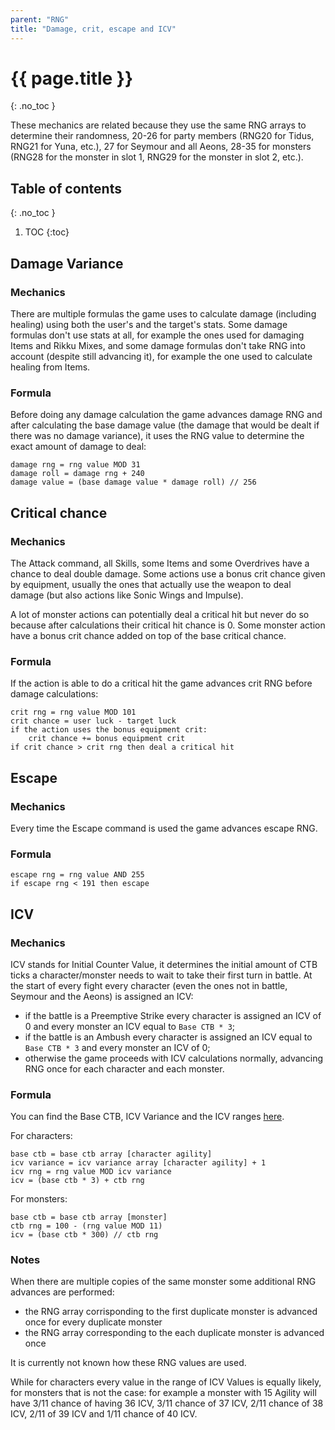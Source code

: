 ```yaml
---
parent: "RNG"
title: "Damage, crit, escape and ICV"
---
```

# {{ page.title }}
{: .no_toc }

These mechanics are related because they use the same RNG arrays to determine their randomness, 20-26 for party members (RNG20 for Tidus, RNG21 for Yuna, etc.), 27 for Seymour and all Aeons, 28-35 for monsters (RNG28 for the monster in slot 1, RNG29 for the monster in slot 2, etc.).

## Table of contents
{: .no_toc }

1. TOC
{:toc}

## Damage Variance

### Mechanics
There are multiple formulas the game uses to calculate damage (including healing) using both the user's and the target's stats. Some damage formulas don't use stats at all, for example the ones used for damaging Items and Rikku Mixes, and some damage formulas don't take RNG into account (despite still advancing it), for example the one used to calculate healing from Items.

### Formula
Before doing any damage calculation the game advances damage RNG and after calculating the base damage value (the damage that would be dealt if there was no damage variance), it uses the RNG value to determine the exact amount of damage to deal:
```
damage rng = rng value MOD 31
damage roll = damage rng + 240
damage value = (base damage value * damage roll) // 256
```

## Critical chance

### Mechanics
The Attack command, all Skills, some Items and some Overdrives have a chance to deal double damage. Some actions use a bonus crit chance given by equipment, usually the ones that actually use the weapon to deal damage (but also actions like Sonic Wings and Impulse).

A lot of monster actions can potentially deal a critical hit but never do so because after calculations their critical hit chance is 0. Some monster action have a bonus crit chance added on top of the base critical chance.

### Formula
If the action is able to do a critical hit the game advances crit RNG before damage calculations:
```
crit rng = rng value MOD 101
crit chance = user luck - target luck
if the action uses the bonus equipment crit:
    crit chance += bonus equipment crit
if crit chance > crit rng then deal a critical hit
```

## Escape

### Mechanics
Every time the Escape command is used the game advances escape RNG.

### Formula
```
escape rng = rng value AND 255
if escape rng < 191 then escape
```

## ICV

### Mechanics
ICV stands for Initial Counter Value, it determines the initial amount of CTB ticks a character/monster needs to wait to take their first turn in battle. At the start of every fight every character (even the ones not in battle, Seymour and the Aeons) is assigned an ICV:
- if the battle is a Preemptive Strike every character is assigned an ICV of 0 and every monster an ICV equal to `Base CTB * 3`;
- if the battle is an Ambush every character is assigned an ICV equal to `Base CTB * 3` and every monster an ICV of 0;
- otherwise the game proceeds with ICV calculations normally, advancing RNG once for each character and each monster.

### Formula
You can find the Base CTB, ICV Variance and the ICV ranges [here](../game-mechanics/ctb.md#ctb-table).

For characters:
```
base ctb = base ctb array [character agility]
icv variance = icv variance array [character agility] + 1
icv rng = rng value MOD icv variance
icv = (base ctb * 3) + ctb rng
```

For monsters:
```
base ctb = base ctb array [monster]
ctb rng = 100 - (rng value MOD 11)
icv = (base ctb * 300) // ctb rng
```

### Notes
When there are multiple copies of the same monster some additional RNG advances are performed:
- the RNG array corrisponding to the first duplicate monster is advanced once for every duplicate monster
- the RNG array corresponding to the each duplicate monster is advanced once

It is currently not known how these RNG values are used.

While for characters every value in the range of ICV Values is equally likely, for monsters that is not the case: for example a monster with 15 Agility will have 3/11 chance of having 36 ICV, 3/11 chance of 37 ICV, 2/11 chance of 38 ICV, 2/11 of 39 ICV and 1/11 chance of 40 ICV.

